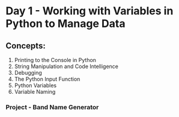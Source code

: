# Day 1 - Working with Variables in Python to Manage Data

## Concepts:

1. Printing to the Console in Python
2. String Manipulation and Code Intelligence
3. Debugging
4. The Python Input Function
5. Python Variables
6. Variable Naming


### Project -  Band Name Generator
